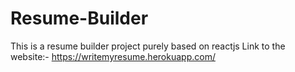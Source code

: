 # Resume-Builder
This is a resume builder project purely based on reactjs
Link to the website:- https://writemyresume.herokuapp.com/
